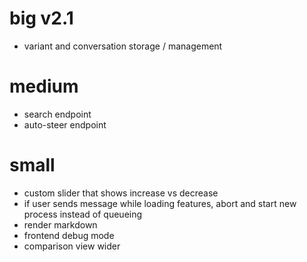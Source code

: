 # big v2.1
- variant and conversation storage / management

# medium
- search endpoint
- auto-steer endpoint

# small
- custom slider that shows increase vs decrease
- if user sends message while loading features, abort and start new process instead of queueing
- render markdown
- frontend debug mode
- comparison view wider
